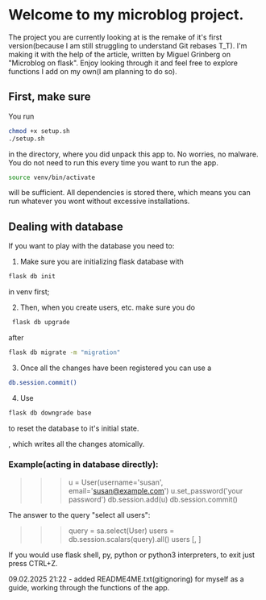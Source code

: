 # Welcome to my microblog project.

The project you are currently looking at is the remake of it's first version(because I am still
struggling to understand Git rebases T_T). I'm making it with the help
of the article, written by Miguel Grinberg on "Microblog on flask".
Enjoy looking through it and feel free to explore functions I add on my own(I am
planning to do so).

## First, make sure

You run

```bash
chmod +x setup.sh
./setup.sh
```

in the directory, where you did unpack this app to.
No worries, no malware. You do not need to run this every time you want to
run the app.

```bash
source venv/bin/activate
```

will be sufficient. All dependencies is stored there, which means you can run whatever you wont without excessive installations.

## Dealing with database

If you want to play with the database you need to:

1. Make sure you are initializing flask database with

```bash
flask db init
```

in venv first;

2. Then, when you create users, etc. make sure you do

```bash
 flask db upgrade
```

after

```bash
flask db migrate -m "migration"
```

3. Once all the changes have been registered you can use a

```bash
db.session.commit()
```

4. Use

```bash
flask db downgrade base
```

to reset the database to it's initial state.

, which writes all the changes atomically.

### Example(acting in database directly):

> > > u = User(username='susan', email='susan@example.com')
> > > u.set_password('your password')
> > > db.session.add(u)
> > > db.session.commit()

The answer to the query "select all users":

> > > query = sa.select(User)
> > > users = db.session.scalars(query).all()
> > > users
> > > [<User john>, <User susan>]

If you would use flask shell, py, python or python3 interpreters, to exit just press CTRL+Z.

09.02.2025 21:22 - added README4ME.txt(gitignoring) for myself as a guide, working through the functions of the app.
